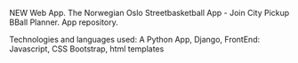 NEW Web App. The Norwegian Oslo Streetbasketball App - Join City Pickup BBall Planner. App repository.

Technologies and languages used:
A Python App, Django, FrontEnd: Javascript, CSS Bootstrap, html templates


